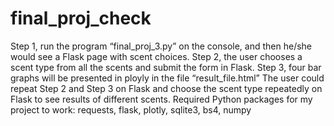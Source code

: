 # final_proj_check
Step 1, run the program “final_proj_3.py” on the console, and then he/she would see a Flask page with scent choices. 
Step 2, the user chooses a scent type from all the scents and submit the form in Flask. 
Step 3, four bar graphs will be presented in ployly in the file “result_file.html”
The user could repeat Step 2 and Step 3 on Flask and choose the scent type repeatedly on Flask to see results of different scents.
Required Python packages for my project to work: 
requests, flask, plotly, sqlite3, bs4, numpy

